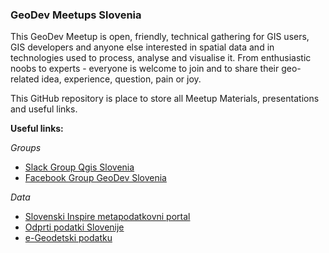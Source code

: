 ### GeoDev Meetups Slovenia

This GeoDev Meetup is open, friendly, technical gathering for GIS users, GIS developers and anyone else interested in spatial data and in technologies used to process, analyse and visualise it. From enthusiastic noobs to experts - everyone is welcome to join and to share their geo-related idea, experience, question, pain or joy.

This GitHub repository is place to store all Meetup Materials, presentations and useful links.

__Useful links:__

_Groups_
* [Slack Group Qgis Slovenia](https://qgisslovenia.slack.com/)
* [Facebook Group GeoDev Slovenia](https://www.facebook.com/geodevslovenia/)

_Data_
* [Slovenski Inspire metapodatkovni portal](http://prostor4.gov.si/imps/srv/slv/catalog.search#/home)
* [Odprti podatki Slovenije](https://podatki.gov.si/)
* [e-Geodetski podatku](http://egp.gu.gov.si/egp/)
